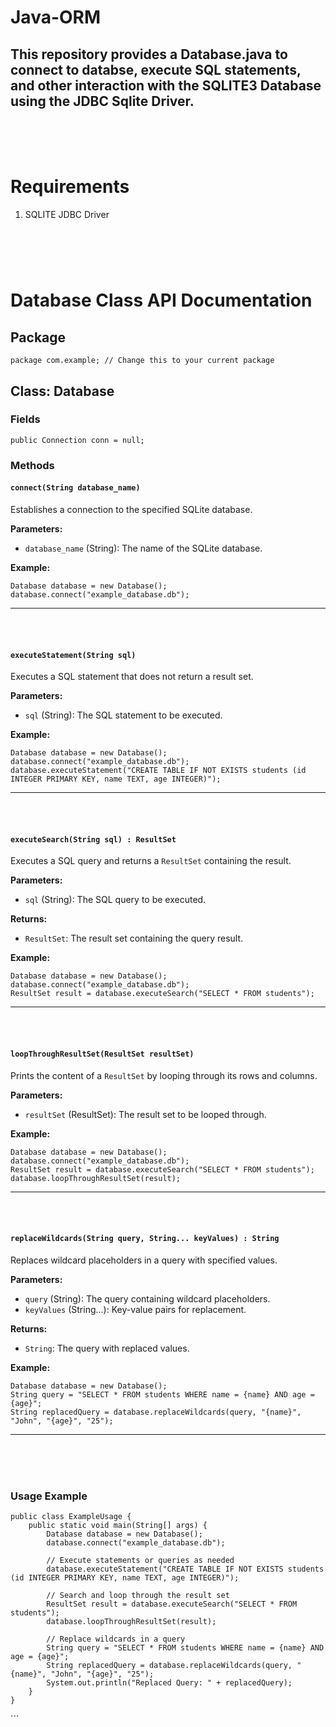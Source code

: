 # Java-ORM 


## This repository provides a Database.java to connect to databse, execute SQL statements, and other interaction with the SQLITE3 Database using the JDBC Sqlite Driver. 






<br><br><br>

# Requirements 

1. SQLITE JDBC Driver
# 

<br><br>


Database Class API Documentation
================================

Package
-------

    package com.example; // Change this to your current package
    

Class: Database
---------------

### Fields

    public Connection conn = null;
    

### Methods

#### `connect(String database_name)`

Establishes a connection to the specified SQLite database.

**Parameters:**

*   `database_name` (String): The name of the SQLite database.

**Example:**

    Database database = new Database();
    database.connect("example_database.db");
    

---
<br><br>
#### `executeStatement(String sql)`

Executes a SQL statement that does not return a result set.

**Parameters:**

*   `sql` (String): The SQL statement to be executed.

**Example:**

    Database database = new Database();
    database.connect("example_database.db");
    database.executeStatement("CREATE TABLE IF NOT EXISTS students (id INTEGER PRIMARY KEY, name TEXT, age INTEGER)");
    

---
<br><br>
#### `executeSearch(String sql) : ResultSet`

Executes a SQL query and returns a `ResultSet` containing the result.

**Parameters:**

*   `sql` (String): The SQL query to be executed.

**Returns:**

*   `ResultSet`: The result set containing the query result.

**Example:**

    Database database = new Database();
    database.connect("example_database.db");
    ResultSet result = database.executeSearch("SELECT * FROM students");
    

---
<br><br>
#### `loopThroughResultSet(ResultSet resultSet)`

Prints the content of a `ResultSet` by looping through its rows and columns.

**Parameters:**

*   `resultSet` (ResultSet): The result set to be looped through.

**Example:**

    Database database = new Database();
    database.connect("example_database.db");
    ResultSet result = database.executeSearch("SELECT * FROM students");
    database.loopThroughResultSet(result);
    

---
<br><br>
#### `replaceWildcards(String query, String... keyValues) : String`

Replaces wildcard placeholders in a query with specified values.

**Parameters:**

*   `query` (String): The query containing wildcard placeholders.
*   `keyValues` (String...): Key-value pairs for replacement.

**Returns:**

*   `String`: The query with replaced values.

**Example:**

    Database database = new Database();
    String query = "SELECT * FROM students WHERE name = {name} AND age = {age}";
    String replacedQuery = database.replaceWildcards(query, "{name}", "John", "{age}", "25");
    

---
<br><br><br>
### Usage Example

    public class ExampleUsage {
        public static void main(String[] args) {
            Database database = new Database();
            database.connect("example_database.db");
    
            // Execute statements or queries as needed
            database.executeStatement("CREATE TABLE IF NOT EXISTS students (id INTEGER PRIMARY KEY, name TEXT, age INTEGER)");
    
            // Search and loop through the result set
            ResultSet result = database.executeSearch("SELECT * FROM students");
            database.loopThroughResultSet(result);
    
            // Replace wildcards in a query
            String query = "SELECT * FROM students WHERE name = {name} AND age = {age}";
            String replacedQuery = database.replaceWildcards(query, "{name}", "John", "{age}", "25");
            System.out.println("Replaced Query: " + replacedQuery);
        }
    }
    


\`\`\`
